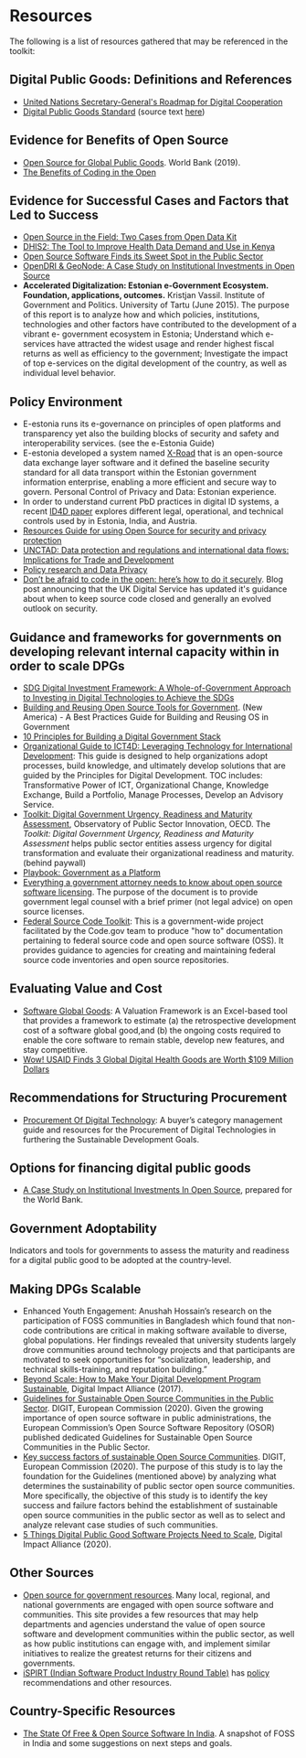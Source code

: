 # Resources

The following is a list of resources gathered that may be referenced in the toolkit:

## Digital Public Goods: Definitions and References

  * [United Nations Secretary-General's Roadmap for Digital Cooperation](https://www.un.org/en/content/digital-cooperation-roadmap/)
  * [Digital Public Goods Standard](https://digitalpublicgoods.net/standard/) (source text [here](https://github.com/DPGAlliance/DPG-Standard))

## Evidence for Benefits of Open Source

  * [Open Source for Global Public Goods](https://openknowledge.worldbank.org/handle/10986/33401). World Bank (2019).
  * [The Benefits of Coding in the Open](https://gds.blog.gov.uk/2017/09/04/the-benefits-of-coding-in-the-open/)

## Evidence for Successful Cases and Factors that Led to Success

  * [Open Source in the Field: Two Cases from Open Data Kit](https://digitalimpactalliance.org/open-source-field-two-case-studies-open-data-kit-odk/)
  * [DHIS2: The Tool to Improve Health Data Demand and Use in Kenya](https://www.researchgate.net/publication/269871629_DHIS2_The_Tool_to_Improve_Health_Data_Demand_and_Use_in_Kenya)
  * [Open Source Software Finds its Sweet Spot in the Public Sector](https://www.publicsectorexecutive.com/Public-sector-focus/open-source-software-finds-its-sweet-spot-in-the-public-sector-)
  * [OpenDRI & GeoNode: A Case Study on Institutional Investments in Open Source](https://opendri.org/wp-content/uploads/2017/03/OpenDRI-and-GeoNode-a-Case-Study-on-Institutional-Investments-in-Open-Source.pdf)
  * **Accelerated Digitalization: Estonian e-Government Ecosystem. Foundation, applications, outcomes.** Kristjan Vassil. Institute of Government and Politics. University of Tartu (June 2015). The purpose of this report is to analyze how and which policies, institutions, technologies and other factors have contributed to the development of a vibrant e- government ecosystem in Estonia; Understand which e-services have attracted the widest usage and render highest fiscal returns as well as efficiency to the government; Investigate the impact of top e-services on the digital development of the country, as well as individual level behavior.

## Policy Environment

  * E-estonia runs its e-governance on principles of open platforms and transparency yet also the building blocks of security and safety and interoperability services. (see the e-Estonia Guide)
  * E-estonia developed a system named [X-Road](https://x-road.global/) that is an open-source data exchange layer software and it defined the baseline security standard for all data transport within the Estonian government information enterprise, enabling a more efficient and secure way to govern. Personal Control of Privacy and Data: Estonian experience.
  * In order to understand current PbD practices in digital ID systems, a recent [ID4D paper](https://www.id4africakhub.org/post/privacy-by-design-current-practices-in-estonia-india-and-austria) explores different legal, operational, and technical controls used by in Estonia, India, and Austria.
  * [Resources Guide for using Open Source for security and privacy protection](https://security-and-privacy-reference-architecture.readthedocs.io/en/latest/10-using-oss.html)
  * [UNCTAD: Data protection and regulations and international data flows: Implications for Trade and Development](https://unctad.org/en/pages/PublicationWebflyer.aspx?publicationid=1482)
  * [Policy research and Data Privacy](https://privacyinternational.org/blog/1456/privacy-developing-world-global-research-agenda)
  * [Don’t be afraid to code in the open: here’s how to do it securely](https://technology.blog.gov.uk/2017/09/27/dont-be-afraid-to-code-in-the-open-heres-how-to-do-it-securely/). Blog post announcing that the UK Digital Service has updated it's guidance about when to keep source code closed and generally an evolved outlook on security.

## Guidance and frameworks for governments on developing relevant internal capacity within in order to scale DPGs

  * [SDG Digital Investment Framework: A Whole-of-Government Approach to Investing in Digital Technologies to Achieve the SDGs](https://digitalimpactalliance.org/research/sdg-digital-investment-framework/)
  * [Building and Reusing Open Source Tools for Government](https://www.newamerica.org/digital-impact-governance-initiative/reports/building-and-reusing-open-source-tools-government/). (New America) - A Best Practices Guide for Building and Reusing OS in Government
  * [10 Principles for Building a Digital Government Stack](https://www.newamerica.org/digital-impact-governance-initiative/reports/digital-government-mapping-project/10-principles-for-building-a-digital-government-stack)
  * [Organizational Guide to ICT4D: Leveraging Technology for International Development]( https://www.crs.org/our-work-overseas/research-publications/organizational-guide-ict4d): This guide is designed to help organizations adopt processes, build knowledge, and ultimately develop solutions that are guided by the Principles for Digital Development. TOC includes: Transformative Power of ICT, Organizational Change, Knowledge Exchange, Build a Portfolio, Manage Processes, Develop an Advisory Service.
  * [Toolkit: Digital Government Urgency, Readiness and Maturity Assessment](https://oecd-opsi.org/toolkits/digital-government-urgency-readiness-and-maturity-assessment/), Observatory of Public Sector Innovation, OECD.  The *Toolkit: Digital Government Urgency, Readiness and Maturity Assessment* helps public sector entities assess urgency for digital transformation and evaluate their organizational readiness and maturity. (behind paywall)
  * [Playbook: Government as a Platform](https://ash.harvard.edu/files/ash/files/293091_hvd_ash_gvmnt_as_platform_v2.pdf)
  * [Everything a government attorney needs to know about open source software licensing](https://ben.balter.com/2014/10/08/open-source-licensing-for-government-attorneys/). The purpose of the document is to provide government legal counsel with a brief primer (not legal advice) on open source licenses.
  * [Federal Source Code Toolkit](https://github.com/GSA/code-gov-open-source-toolkit): This is a government-wide project facilitated by the Code.gov team to produce "how to" documentation pertaining to federal source code and open source software (OSS). It provides guidance to agencies for creating and maintaining federal source code inventories and open source repositories.

## Evaluating Value and Cost

  * [Software Global Goods](https://www.usaid.gov/cii/software-global-goods-valuation-framework ): A Valuation Framework is an Excel-based tool that provides a framework to estimate (a) the retrospective development cost of a software global good,and (b) the ongoing costs required to enable the core software to remain stable, develop new features, and stay competitive.
  * [Wow! USAID Finds 3 Global Digital Health Goods are Worth $109 Million Dollars](https://www.ictworks.org/usaid-global-digital-health-goods-million-dollars/)

## Recommendations for Structuring Procurement

  * [Procurement Of Digital Technology](https://procurement-digitalimpactalliance.org/): A buyer’s category management guide and resources for the Procurement of Digital Technologies in furthering the Sustainable Development Goals.

## Options for financing digital public goods
  * [A Case Study on Institutional Investments In Open Source](https://opendri.org/wp-content/uploads/2017/03/OpenDRI-and-GeoNode-a-Case-Study-on-Institutional-Investments-in-Open-Source.pdf), prepared for the World Bank.

## Government Adoptability

Indicators and tools for governments to assess the maturity and readiness for a digital public good to be adopted at the country-level.

## Making DPGs Scalable

  * Enhanced Youth Engagement: Anushah Hossain’s research on the participation of FOSS communities in Bangladesh which found that non-code contributions are critical in making software available to diverse, global populations. Her findings revealed that university students largely drove communities around technology projects and that participants are motivated to seek opportunities for “socialization, leadership, and technical skills-training, and reputation building.”
  * [Beyond Scale: How to Make Your Digital Development Program Sustainable](https://digitalimpactalliance.org/research/beyond-scale-how-to-make-your-digital-development-program-sustainable/), Digital Impact Alliance (2017).
  * [Guidelines for Sustainable Open Source Communities in the Public Sector](https://joinup.ec.europa.eu/collection/open-source-observatory-osor/guidelines-creating-sustainable-open-source-communities). DIGIT, European Commission (2020). Given the growing importance of open source software in public administrations, the European Commission’s Open Source Software Repository (OSOR) published dedicated Guidelines for Sustainable Open Source Communities in the Public Sector.
  * [Key success factors of sustainable Open Source Communities](https://joinup.ec.europa.eu/collection/open-source-observatory-osor/guidelines-creating-sustainable-open-source-communities). DIGIT, European Commission (2020). The purpose of this study is to lay the foundation for the Guidelines (mentioned above) by analyzing what determines the sustainability of public sector open source communities. More specifically, the objective of this study is to identify the key success and failure factors behind the establishment of sustainable open source communities in the public sector as well as to select and analyze relevant case studies of such communities.
  * [5 Things Digital Public Good Software Projects Need to Scale](https://digitalimpactalliance.org/5-things-digital-public-good-software-projects-need-to-scale/), Digital Impact Alliance (2020).
  
## Other Sources   
  * [Open source for government resources](https://opensource.org/personas/government). Many local, regional, and national governments are engaged with open source software and communities. This site provides a few resources that may help departments and agencies understand the value of open source software and development communities within the public sector, as well as how public institutions can engage with, and implement similar initiatives to realize the greatest returns for their citizens and governments.  
  * [iSPIRT (Indian Software Product Industry Round Table)](https://ispirt.in/) has [policy](https://ispirt.in/what-we-do/policy/) recommendations and other resources.

## Country-Specific Resources
  * [The State Of Free & Open Source Software In India](https://state-of-foss.in/the-state-of-foss-report.pdf).  A snapshot of FOSS in India and some suggestions on next steps and goals.
